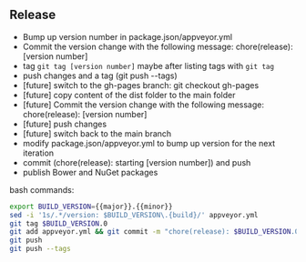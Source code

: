 ## Release
- Bump up version number in package.json/appveyor.yml
- Commit the version change with the following message: chore(release): [version number]
- tag `git tag [version number]` maybe after listing tags with `git tag`
- push changes and a tag (git push --tags)
- [future] switch to the gh-pages branch: git checkout gh-pages
- [future] copy content of the dist folder to the main folder
- [future] Commit the version change with the following message: chore(release): [version number]
- [future] push changes
- [future] switch back to the main branch
- modify package.json/appveyor.yml to bump up version for the next iteration
- commit (chore(release): starting [version number]) and push
- publish Bower and NuGet packages

bash commands:
```bash
export BUILD_VERSION={{major}}.{{minor}}
sed -i '1s/.*/version: $BUILD_VERSION\.{build}/' appveyor.yml
git tag $BUILD_VERSION.0
git add appveyor.yml && git commit -m "chore(release): $BUILD_VERSION.0"
git push 
git push --tags
```
